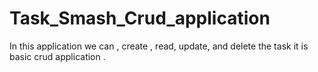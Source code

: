 # Task_Smash_Crud_application
In this application we can , create , read, update, and delete the task it is basic crud application .
